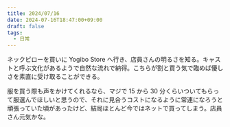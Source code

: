 ```yaml
---
title: 2024/07/16
date: 2024-07-16T18:47:00+09:00
draft: false
tags:
  - 日常
---
```


ネックピローを買いに Yogibo Store へ行き、店員さんの明るさを知る。キャストと呼ぶ文化があるようで自然な流れで納得。こちらが割と買う気で臨めば優しさを素直に受け取ることができる。

服を買う際も声をかけてくれるなら、マジで 15 から 30 分くらいついてもらって服選んでほしいと思うので、それに見合うコストになるように常連になろうと頑張っていた頃があったけど、結局ほとんど今ではネットで買ってしまう。店員さん元気かな。
